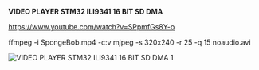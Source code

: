 **VIDEO PLAYER STM32 ILI9341 16 BIT SD DMA**

https://www.youtube.com/watch?v=SPpmfGs8Y-o

ffmpeg -i SpongeBob.mp4 -c:v mjpeg -s 320x240 -r 25 -q 15 noaudio.avi

![VIDEO PLAYER STM32 ILI9341 16 BIT SD DMA 1](https://github.com/user-attachments/assets/90c0f919-6ee1-49d6-9c49-27533593ba53)
